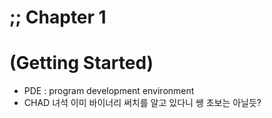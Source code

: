 ;; Chapter 1
============

# (Getting Started)

* PDE : program development environment
* CHAD 녀석 이미 바이너리 써치를 알고 있다니 쌩 초보는 아닐듯?
